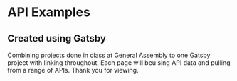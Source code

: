 # API Examples

## Created using Gatsby

Combining projects done in class at General Assembly to one Gatsby project with linking throughout.
Each page will beu sing API data and pulling from a range of APIs.
Thank you for viewing.
